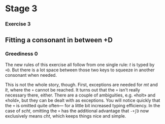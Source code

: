 # Stage 3

### Exercise 3

## Fitting a consonant in between +D

### Greediness 0

The new rules of this exercise all follow from one single rule:
*t* is typed by `+D`.
But there is a lot space between those two keys to squeeze in another consonant when needed.

<!--separator-->

This is not the whole story, though.
First, exceptions are needed for *mt* and *lt*, where the `+` cannot be reached.
It turns out that the `+` isn't really necessary there, either.
There are a couple of ambiguities, e.g. «holt» and «hold», but they can be dealt with as exceptions.
You will notice quickly that the `+` is omitted quite often—
for a little bit increased typing efficiency.
In the case of *scht*, omitting the `+` has the additional advantage
that `-+ʃD` now exclusively means *cht*, which keeps things nice and simple.
